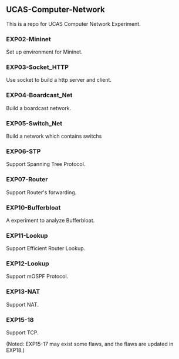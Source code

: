 ## UCAS-Computer-Network

This is a repo for UCAS Computer Network Experiment.

### EXP02-Mininet

Set up environment for Mininet.

### EXP03-Socket_HTTP

Use socket to build a http server and client.

### EXP04-Boardcast_Net

Build a boardcast network.

### EXP05-Switch_Net

Build a network which contains switchs

### EXP06-STP

Support Spanning Tree Protocol.

### EXP07-Router

Support Router's forwarding.

### EXP10-Bufferbloat

A experiment to analyze Bufferbloat.

### EXP11-Lookup

Support Efficient Router Lookup.

### EXP12-Lookup

Support mOSPF Protocol.

### EXP13-NAT

Support NAT.

### EXP15-18

Support TCP.

(Noted: EXP15-17 may exist some flaws, and the flaws are updated in EXP18.)
